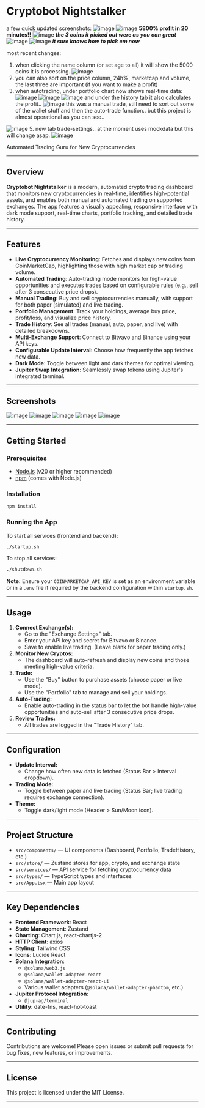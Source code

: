 # Cryptobot Nightstalker
a few quick updated screenshots:
![image](https://github.com/user-attachments/assets/0e135fd2-7a97-4326-a4ff-67c87d47d424)
![image](https://github.com/user-attachments/assets/bd3dacc9-d8d2-4c0c-a609-b869bbc0944a)
**5800% profit in 20 minutes!!**
![image](https://github.com/user-attachments/assets/e104dad0-cc16-4675-a63b-475392d14b5d)
***the 3 coins it picked out were as you can great***
![image](https://github.com/user-attachments/assets/301e286f-2d04-4e69-b3a9-ced9a2780c60)
![image](https://github.com/user-attachments/assets/702bb071-0960-4469-a0dd-fd6f4af8c909)
***it sure knows how to pick em now***

most recent changes:
1. when clicking the name column (or set age to all) it will show the 5000 coins it is processing.
![image](https://github.com/user-attachments/assets/4e053d23-20d5-4b1e-842e-8a65394aeae0)
2. you can also sort on the price column, 24h%, marketcap and volume, the last three are important (if you want to make a profit)
3. when autotrading, under portfolio chart now shows real-time data:
![image](https://github.com/user-attachments/assets/73cb55da-bca9-4645-aeeb-7ca990e16f08)
![image](https://github.com/user-attachments/assets/8c40c971-67b9-457b-86cd-f98cc7711954)
![image](https://github.com/user-attachments/assets/fa683883-0153-4953-aa72-c57d8feef6e1)
and under the history tab it also calculates the profit.. 
![image](https://github.com/user-attachments/assets/96be94ab-141d-40a8-a2aa-31da9e2fefe8)
this was a manual trade, still  need to sort out some of the wallet stuff and then the auto-trade function.. but this project is almost operational as you can  see..

![image](https://github.com/user-attachments/assets/12514dc9-7288-4a13-8786-108c692c9d3a)
5. new tab trade-settings.. at the moment uses mockdata but this will change asap.
![image](https://github.com/user-attachments/assets/e1520980-a7f7-4280-9f8c-27c33bc8c639)

Automated Trading Guru for New Cryptocurrencies

---

## Overview

**Cryptobot Nightstalker** is a modern, automated crypto trading dashboard that monitors new cryptocurrencies in real-time, identifies high-potential assets, and enables both manual and automated trading on supported exchanges. The app features a visually appealing, responsive interface with dark mode support, real-time charts, portfolio tracking, and detailed trade history.

---

## Features

- **Live Cryptocurrency Monitoring**: Fetches and displays new coins from CoinMarketCap, highlighting those with high market cap or trading volume.
- **Automated Trading**: Auto-trading mode monitors for high-value opportunities and executes trades based on configurable rules (e.g., sell after 3 consecutive price drops).
- **Manual Trading**: Buy and sell cryptocurrencies manually, with support for both paper (simulated) and live trading.
- **Portfolio Management**: Track your holdings, average buy price, profit/loss, and visualize price history.
- **Trade History**: See all trades (manual, auto, paper, and live) with detailed breakdowns.
- **Multi-Exchange Support**: Connect to Bitvavo and Binance using your API keys.
- **Configurable Update Interval**: Choose how frequently the app fetches new data.
- **Dark Mode**: Toggle between light and dark themes for optimal viewing.
- **Jupiter Swap Integration**: Seamlessly swap tokens using Jupiter's integrated terminal.

---

## Screenshots

![image](https://github.com/user-attachments/assets/6990950e-1d6d-4168-a2e2-a90cf88a1bfc)
![image](https://github.com/user-attachments/assets/78b84ca5-2223-424c-a018-54954bde9143)
![image](https://github.com/user-attachments/assets/29d3a5f2-e424-4a9b-873b-4268f30922f3)
![image](https://github.com/user-attachments/assets/1acf531d-5dda-4698-8ff9-455ca9b583ee)
![image](https://github.com/user-attachments/assets/4c06aaca-4014-4731-ac59-4d2e8635dbb1)

---

## Getting Started

### Prerequisites
- [Node.js](https://nodejs.org/) (v20 or higher recommended)
- [npm](https://www.npmjs.com/) (comes with Node.js)

### Installation
```bash
npm install
```

### Running the App
To start all services (frontend and backend):
```bash
./startup.sh
```
To stop all services:
```bash
./shutdown.sh
```

**Note:** Ensure your `COINMARKETCAP_API_KEY` is set as an environment variable or in a `.env` file if required by the backend configuration within `startup.sh`.

---

## Usage

1. **Connect Exchange(s):**
   - Go to the "Exchange Settings" tab.
   - Enter your API key and secret for Bitvavo or Binance.
   - Save to enable live trading. (Leave blank for paper trading only.)
2. **Monitor New Cryptos:**
   - The dashboard will auto-refresh and display new coins and those meeting high-value criteria.
3. **Trade:**
   - Use the "Buy" button to purchase assets (choose paper or live mode).
   - Use the "Portfolio" tab to manage and sell your holdings.
4. **Auto-Trading:**
   - Enable auto-trading in the status bar to let the bot handle high-value opportunities and auto-sell after 3 consecutive price drops.
5. **Review Trades:**
   - All trades are logged in the "Trade History" tab.

---

## Configuration

- **Update Interval:**
  - Change how often new data is fetched (Status Bar > Interval dropdown).
- **Trading Mode:**
  - Toggle between paper and live trading (Status Bar; live trading requires exchange connection).
- **Theme:**
  - Toggle dark/light mode (Header > Sun/Moon icon).

---

## Project Structure

- `src/components/` — UI components (Dashboard, Portfolio, TradeHistory, etc.)
- `src/store/` — Zustand stores for app, crypto, and exchange state
- `src/services/` — API service for fetching cryptocurrency data
- `src/types/` — TypeScript types and interfaces
- `src/App.tsx` — Main app layout

---

## Key Dependencies

- **Frontend Framework**: React
- **State Management**: Zustand
- **Charting**: Chart.js, react-chartjs-2
- **HTTP Client**: axios
- **Styling**: Tailwind CSS
- **Icons**: Lucide React
- **Solana Integration**:
  - `@solana/web3.js`
  - `@solana/wallet-adapter-react`
  - `@solana/wallet-adapter-react-ui`
  - Various wallet adapters (`@solana/wallet-adapter-phantom`, etc.)
- **Jupiter Protocol Integration**:
  - `@jup-ag/terminal`
- **Utility**: date-fns, react-hot-toast

---

## Contributing

Contributions are welcome! Please open issues or submit pull requests for bug fixes, new features, or improvements.

---

## License

This project is licensed under the MIT License.

---
